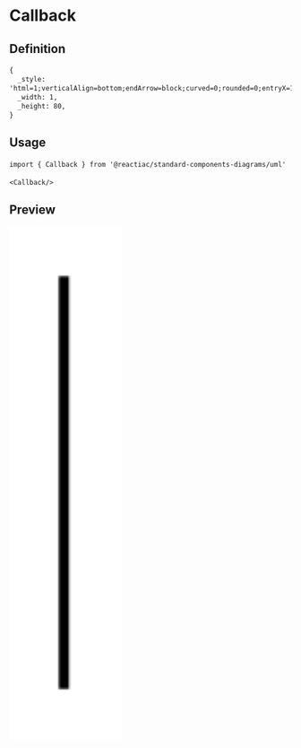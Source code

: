 # Callback

## Definition

```
{
  _style: 'html=1;verticalAlign=bottom;endArrow=block;curved=0;rounded=0;entryX=1;entryY=0;entryDx=0;entryDy=5;',
  _width: 1,
  _height: 80,
}
```

## Usage

```
import { Callback } from '@reactiac/standard-components-diagrams/uml'

<Callback/>
```

## Preview

<img src="./callback.png" width="200"/>
